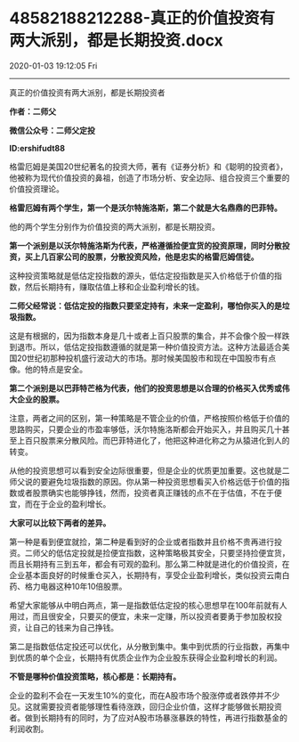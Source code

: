# 48582188212288-真正的价值投资有两大派别，都是长期投资.docx

2020-01-03 19:12:05 Fri

----

真正的价值投资有两大派别，都是长期投资者

__作者：二师父__

__微信公众号：二师父定投__

__ID:ershifudt88__

格雷厄姆是美国20世纪著名的投资大师，著有《证券分析》和《聪明的投资者》，他被称为现代价值投资的鼻祖，创造了市场分析、安全边际、组合投资三个重要的价值投资理论。

__格雷厄姆有两个学生，第一个是沃尔特施洛斯，第二个就是大名鼎鼎的巴菲特。__

他的两个学生分别作为价值投资的两大派别，都是长期投资。

__第一个派别是以沃尔特施洛斯为代表，严格遵循捡便宜货的投资原理，同时分散投资，买上几百家公司的股票，分散投资风险，他是忠实的格雷厄姆信徒。__

这种投资策略就是低估定投指数的源头，低估定投指数是买入价格低于价值的指数，然后长期持有，赚取估值上移和企业盈利增长的钱。

__二师父经常说：低估定投的指数只要坚定持有，未来一定盈利，哪怕你买入的是垃圾指数。__

这是有根据的，因为指数本身是几十或者上百只股票的集合，并不会像个股一样跌到退市。所以，低估定投指数遵循的就是第一种价值投资方法。这种方法最适合美国20世纪初那种投机盛行波动大的市场。那时候美国股市和现在中国股市有点像。他的特点是安全。

__第二个派别是以巴菲特芒格为代表，他们的投资思想是以合理的价格买入优秀或伟大企业的股票。__

注意，两者之间的区别，第一种策略是不管企业的价值，严格按照价格低于价值的思路购买，只要企业的市盈率够低，沃尔特施洛斯都会开始买入，并且购买几十甚至上百只股票来分散风险。而巴菲特进化了，他把这种进化称之为从猿进化到人的转变。

从他的投资思想可以看到安全边际很重要，但是企业的优质更加重要。这也就是二师父说的要避免垃圾指数的原因。你从第一种投资思想看买入价格远低于价值的指数或者股票确实也能够挣钱，然而，投资者真正赚钱的点不在于估值，不在于便宜，而在于企业的盈利增长。

__大家可以比较下两者的差异。__

第一种是看到便宜就捡，第二种是看到好的企业或者指数并且价格不贵再进行投资。二师父的低估定投就是捡便宜指数，这种策略极其安全，只要坚持捡便宜货，而且长期持有三到五年，都会有可观的盈利。那么第二种就是进化的价值投资，在企业基本面良好的时候重仓买入，长期持有，享受企业盈利增长，类似投资云南白药、格力电器这种10年10倍股票。

希望大家能够从中明白两点，第一是指数低估定投的核心思想早在100年前就有人用过，而且很安全，只要买的便宜，未来一定赚，所以投资者要勇于参加股权投资，让自己的钱来为自己挣钱。

第二是指数低估定投还可以优化，从分散到集中。集中到优质的行业指数，再集中到优质的单个企业，长期持有优质企业作为企业股东获得企业盈利增长的利润。

__不管是哪种价值投资策略，核心都是：长期持有。__

企业的盈利不会在一天发生10%的变化，而在A股市场个股涨停或者跌停并不少见。这就需要投资者能够理性看待涨跌，回归企业价值，这样才能够做长期投资者。做到长期持有的同时，为了应对A股市场暴涨暴跌的特性，再进行指数基金的利润收割。

